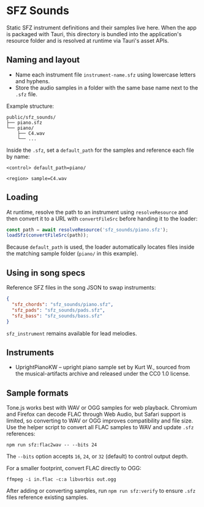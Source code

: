 # SFZ Sounds

Static SFZ instrument definitions and their samples live here. When the app is
packaged with Tauri, this directory is bundled into the application's resource
folder and is resolved at runtime via Tauri's asset APIs.

## Naming and layout

- Name each instrument file `instrument-name.sfz` using lowercase letters and
  hyphens.
- Store the audio samples in a folder with the same base name next to the
  `.sfz` file.

Example structure:

```
public/sfz_sounds/
├── piano.sfz
└── piano/
    ├── C4.wav
    └── ...
```

Inside the `.sfz`, set a `default_path` for the samples and reference each file
by name:

```
<control> default_path=piano/

<region> sample=C4.wav
```

## Loading

At runtime, resolve the path to an instrument using `resolveResource` and then
convert it to a URL with `convertFileSrc` before handing it to the loader:

```ts
const path = await resolveResource('sfz_sounds/piano.sfz');
loadSfz(convertFileSrc(path));
```

Because `default_path` is used, the loader automatically locates files inside
the matching sample folder (`piano/` in this example).

## Using in song specs

Reference SFZ files in the song JSON to swap instruments:

```json
{
  "sfz_chords": "sfz_sounds/piano.sfz",
  "sfz_pads": "sfz_sounds/pads.sfz",
  "sfz_bass": "sfz_sounds/bass.sfz"
}
```

`sfz_instrument` remains available for lead melodies.

## Instruments

- UprightPianoKW – upright piano sample set by Kurt W., sourced from the
  musical-artifacts archive and released under the CC0 1.0 license.

## Sample formats

Tone.js works best with WAV or OGG samples for web playback. Chromium and Firefox can decode FLAC through Web Audio, but Safari support is limited, so converting to WAV or OGG improves compatibility and file size. Use the helper script to convert all FLAC samples to WAV and update `.sfz` references:

```
npm run sfz:flac2wav -- --bits 24
```

The `--bits` option accepts `16`, `24`, or `32` (default) to control output depth.

For a smaller footprint, convert FLAC directly to OGG:

```
ffmpeg -i in.flac -c:a libvorbis out.ogg
```

After adding or converting samples, run `npm run sfz:verify` to ensure `.sfz` files reference existing samples.

